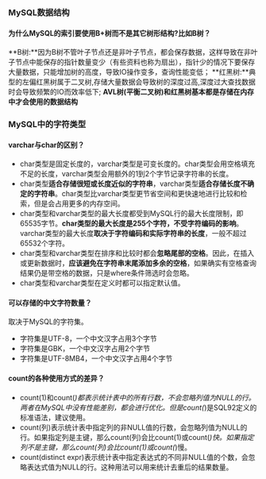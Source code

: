 ### MySQL数据结构

#### 为什么MySQL的索引要使用B+树而不是其它树形结构?比如B树？

**B树:**因为B树不管叶子节点还是非叶子节点，都会保存数据，这样导致在非叶子节点中能保存的指针数量变少（有些资料也称为扇出），指针少的情况下要保存大量数据，只能增加树的高度，导致IO操作变多，查询性能变低；
**红黑树:**典型的左偏红黑树属于二叉树,存储大量数据会导致树的深度过高,深度过大查找数据时会导致频繁的IO而效率低下;
**AVL树(平衡二叉树)和红黑树基本都是存储在内存中才会使用的数据结构**

### MySQL中的字符类型

#### varchar与char的区别？

- char类型是固定长度的，varchar类型是可变长度的。char类型会用空格填充不足的长度，varchar类型会用额外的1到2个字节记录字符串的长度。
- char类型**适合存储很短或长度近似的字符串**，varchar类型**适合存储长度不确定的字符串**。char类型比varchar类型更节省空间和更快速地进行比较和检索，但是会占用更多的内存空间。
- char类型和varchar类型的最大长度都受到MySQL行的最大长度限制，即65535字节。**char类型的最大长度是255个字符，不受字符编码的影响**。varchar类型的最大长度**取决于字符编码和实际字符串的长度**，一般不超过65532个字符。
- char类型和varchar类型在排序和比较时都会**忽略尾部的空格**。因此，在插入或更新数据时，**应该避免在字符串末尾添加多余的空格**，如果确实有空格查询结果仍是带空格的数据，只是where条件筛选时会忽略。
- char类型和varchar类型在定义时都可以指定默认值。

#### 可以存储的中文字符数量？

取决于MySQL的字符集。

- 字符集是UTF-8，一个中文汉字占用3个字节
- 字符集是GBK，一个中文汉字占用2个字节
- 字符集是UTF-8MB4，一个中文汉字占用4个字节

#### count的各种使用方式的差异？

- count(1)和count(*)都表示统计表中的所有行数，不会忽略列值为NULL的行。两者在MySQL中没有性能差别，都会进行优化。但是count(*)是SQL92定义的标准语法，建议使用。
- count(列)表示统计表中指定列的非NULL值的行数，会忽略列值为NULL的行。如果指定列是主键，那么count(列)会比count(1)或count(*)快。如果指定列不是主键，那么count(列)会比count(1)或count(*)慢。
- count(distinct expr)表示统计表中指定表达式的不同非NULL值的个数，会忽略表达式值为NULL的行。这种用法可以用来统计去重后的结果数量。